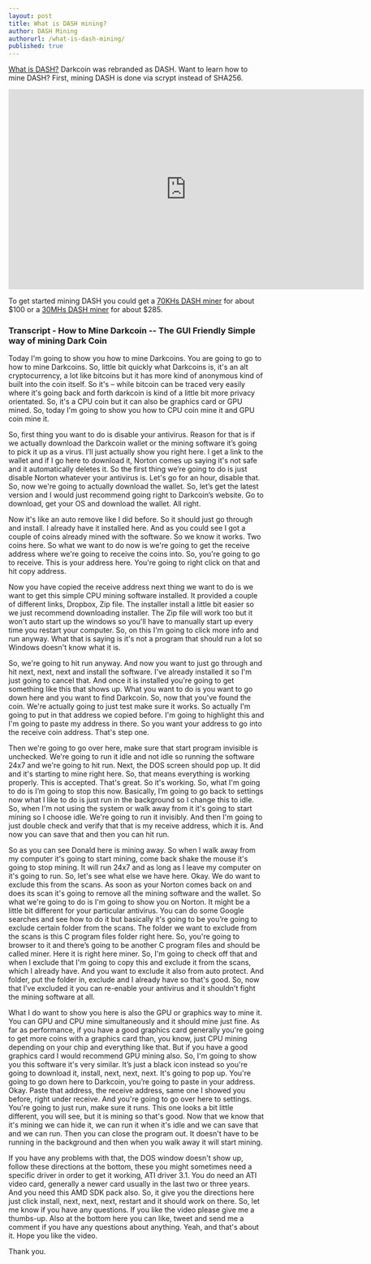 ```yaml
---
layout: post
title: What is DASH mining?
author: DASH Mining
authorurl: /what-is-dash-mining/
published: true
---
```

<a href="https://www.weusecoins.com/what-is-dashcoin/">What is DASH?</a> Darkcoin was rebranded as DASH. Want to learn how to mine DASH? First, mining DASH is done via scrypt instead of SHA256.

<iframe width="700" height="394" src="https://www.youtube.com/embed/tNpEmo3y0VQ" frameborder="0" allowfullscreen></iframe>

To get started mining DASH you could get a <a href="http://www.runtogold.com/70khsdogecoinminer">70KHs DASH miner</a> for about $100 or a <a href="http://www.runtogold.com/30mhslitecoinminer">30MHs DASH miner</a> for about $285.

### Transcript - How to Mine Darkcoin -- The GUI Friendly Simple way of mining Dark Coin

Today I'm going to show you how to mine Darkcoins. You are going to go to how to mine Darkcoins.  So, little bit quickly what Darkcoins is, it's an alt cryptocurrency, a lot like bitcoins but it has more kind of anonymous kind of built into the coin itself.  So it's – while bitcoin can be traced very easily where it's going back and forth darkcoin is kind of a little bit more privacy orientated.  So, it's a CPU coin but it can also be graphics card or GPU mined.  So, today I'm going to show you how to CPU coin mine it and GPU coin mine it.

So, first thing you want to do is disable your antivirus.  Reason for that is if we actually download the Darkcoin wallet or the mining software it’s going to pick it up as a virus.  I’ll just actually show you right here.  I get a link to the wallet and if I go here to download it, Norton comes up saying it's not safe and it automatically deletes it.  So the first thing we’re going to do is just disable Norton whatever your antivirus is.  Let's go for an hour, disable that.  So, now we're going to actually download the wallet.  So, let’s get the latest version and I would just recommend going right to Darkcoin’s website.  Go to download, get your OS and download the wallet.  All right.

Now it's like an auto remove like I did before.  So it should just go through and install.  I already have it installed here.  And as you could see I got a couple of coins already mined with the software.  So we know it works.  Two coins here.  So what we want to do now is we're going to get the receive address where we're going to receive the coins into.  So, you're going to go to receive.  This is your address here.  You're going to right click on that and hit copy address.

Now you have copied the receive address next thing we want to do is we want to get this simple CPU mining software installed.  It provided a couple of different links, Dropbox, Zip file.  The installer install a little bit easier so we just recommend downloading installer.  The Zip file will work too but it won't auto start up the windows so you'll have to manually start up every time you restart your computer.  So, on this I'm going to click more info and run anyway.  What that is saying is it's not a program that should run a lot so Windows doesn't know what it is. 

So, we're going to hit run anyway.  And now you want to just go through and hit next, next, next and install the software.  I've already installed it so I'm just going to cancel that.  And once it is installed you're going to get something like this that shows up.  What you want to do is you want to go down here and you want to find Darkcoin.  So, now that you've found the coin.  We're actually going to just test make sure it works.  So actually I'm going to put in that address we copied before.  I'm going to highlight this and I'm going to paste my address in there.  So you want your address to go into the receive coin address.  That's step one.

 Then we're going to go over here, make sure that start program invisible is unchecked.  We're going to run it idle and not idle so running the software 24x7 and we're going to hit run.  Next, the DOS screen should pop up.  It did and it's starting to mine right here.  So, that means everything is working properly.  This is accepted.  That's great.  So it's working.  So, what I'm going to do is I’m going to stop this now.  Basically, I’m going to go back to settings now what I like to do is just run in the background so I change this to idle.  So, when I'm not using the system or walk away from it it's going to start mining so I choose idle.  We're going to run it invisibly.  And then I'm going to just double check and verify that that is my receive address, which it is.  And now you can save that and then you can hit run.

So as you can see Donald here is mining away.  So when I walk away from my computer it's going to start mining, come back shake the mouse it's going to stop mining.  It will run 24x7 and as long as I leave my computer on it's going to run.  So, let's see what else we have here.  Okay.  We do want to exclude this from the scans.  As soon as your Norton comes back on and does its scan it's going to remove all the mining software and the wallet.  So what we're going to do is I'm going to show you on Norton.  It might be a little bit different for your particular antivirus.  You can do some Google searches and see how to do it but basically it's going to be you’re going to exclude certain folder from the scans.  The folder we want to exclude from the scans is this C program files folder right here.  So, you're going to browser to it and there’s going to be another C program files and should be called miner.  Here it is right here miner.  So, I'm going to check off that and when I exclude that I'm going to copy this and exclude it from the scans, which I already have.  And you want to exclude it also from auto protect.  And folder, put the folder in, exclude and I already have so that's good.  So, now that I’ve excluded it you can re-enable your antivirus and it shouldn't fight the mining software at all.

What I do want to show you here is also the GPU or graphics way to mine it.  You can GPU and CPU mine simultaneously and it should mine just fine.  As far as performance, if you have a good graphics card generally you're going to get more coins with a graphics card than, you know, just CPU mining depending on your chip and everything like that.  But if you have a good graphics card I would recommend GPU mining also.  So, I'm going to show you this software it's very similar.  It’s just a black icon instead so you're going to download it, install, next, next, next.  It's going to pop up.  You're going to go down here to Darkcoin, you’re going to paste in your address.  Okay.  Paste that address, the receive address, same one I showed you before, right under receive.  And you're going to go over here to settings.  You're going to just run, make sure it runs.  This one looks a bit little different, you will see, but it is mining so that's good.  Now that we know that it's mining we can hide it, we can run it when it's idle and we can save that and we can run.  Then you can close the program out.  It doesn't have to be running in the background and then when you walk away it will start mining.

If you have any problems with that, the DOS window doesn't show up, follow these directions at the bottom, these you might sometimes need a specific driver in order to get it working, ATI driver 3.1.  You do need an ATI video card, generally a newer card usually in the last two or three years.  And you need this AMD SDK pack also.  So, it give you the directions here just click install, next, next, next, restart and it should work on there.  So, let me know if you have any questions.  If you like the video please give me a thumbs-up.  Also at the bottom here you can like, tweet and send me a comment if you have any questions about anything.  Yeah, and that's about it.  Hope you like the video.

Thank you.

